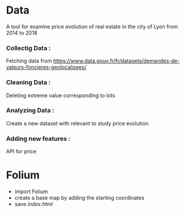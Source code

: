 # Data
A tool for examine price evolution of real estate in the city of Lyon from 2014 to 2018
### Collectig Data :
Fetching data from https://www.data.gouv.fr/fr/datasets/demandes-de-valeurs-foncieres-geolocalisees/
### Cleaning Data :
Deleting extreme value corresponding to lots 
### Analyzing Data :
Create a new dataset with relevant to study price evolution
### Adding new features :
API for price

# Folium
- import Folium
- create a base map by adding the starting coordinates
- save *index.html*
